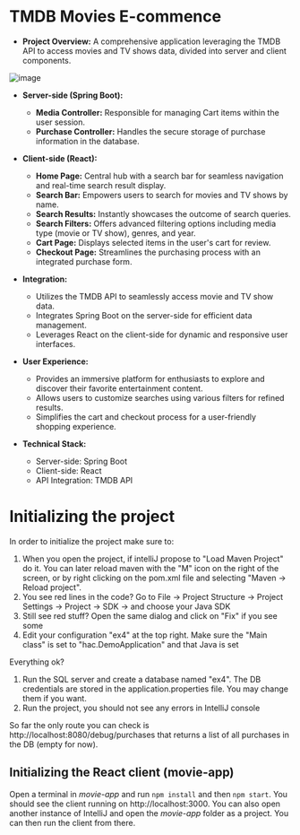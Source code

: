 
# TMDB Movies E-commence

- **Project Overview:**
  A comprehensive application leveraging the TMDB API to access movies and TV shows data, divided into server and client components.

![image](https://github.com/galeindor/ex4-java-neviim-galei4/assets/73552373/c2a074ab-6adb-4271-9140-2d365cf548af)

- **Server-side (Spring Boot):**
  - **Media Controller:** Responsible for managing Cart items within the user session.
  - **Purchase Controller:** Handles the secure storage of purchase information in the database.

- **Client-side (React):**
  - **Home Page:** Central hub with a search bar for seamless navigation and real-time search result display.
  - **Search Bar:** Empowers users to search for movies and TV shows by name.
  - **Search Results:** Instantly showcases the outcome of search queries.
  - **Search Filters:** Offers advanced filtering options including media type (movie or TV show), genres, and year.
  - **Cart Page:** Displays selected items in the user's cart for review.
  - **Checkout Page:** Streamlines the purchasing process with an integrated purchase form.

- **Integration:**
  - Utilizes the TMDB API to seamlessly access movie and TV show data.
  - Integrates Spring Boot on the server-side for efficient data management.
  - Leverages React on the client-side for dynamic and responsive user interfaces.

- **User Experience:**
  - Provides an immersive platform for enthusiasts to explore and discover their favorite entertainment content.
  - Allows users to customize searches using various filters for refined results.
  - Simplifies the cart and checkout process for a user-friendly shopping experience.

- **Technical Stack:**
  - Server-side: Spring Boot
  - Client-side: React
  - API Integration: TMDB API

# Initializing the project

In order to initialize the project make sure to:

1. When you open the project, if intelliJ propose to "Load Maven Project" do it. You can later reload maven with the "M" icon on the right of the screen, or by right clicking on the pom.xml file and selecting "Maven -> Reload project".
2. You see red lines in the code? Go to File -> Project Structure -> Project Settings -> Project -> SDK -> and choose your Java SDK
3. Still see red stuff? Open the same dialog and click on "Fix" if you see some
4. Edit your configuration "ex4" at the top right. Make sure the "Main class" is set to "hac.DemoApplication" and that Java is set

Everything ok?
1. Run the SQL server and create a database named "ex4". The DB credentials are stored in the application.properties file. You may change them if you want.
2. Run the project, you should not see any errors in IntelliJ console

So far the only route you can check is http://localhost:8080/debug/purchases
that returns a list of all purchases in the DB (empty for now).

## Initializing the React client (movie-app)

Open a terminal in *movie-app* and run `npm install` and then `npm start`. You should see the client running on http://localhost:3000.
You can also open another instance of IntelliJ and open the *movie-app* folder as a project. You can then run the client from there.
